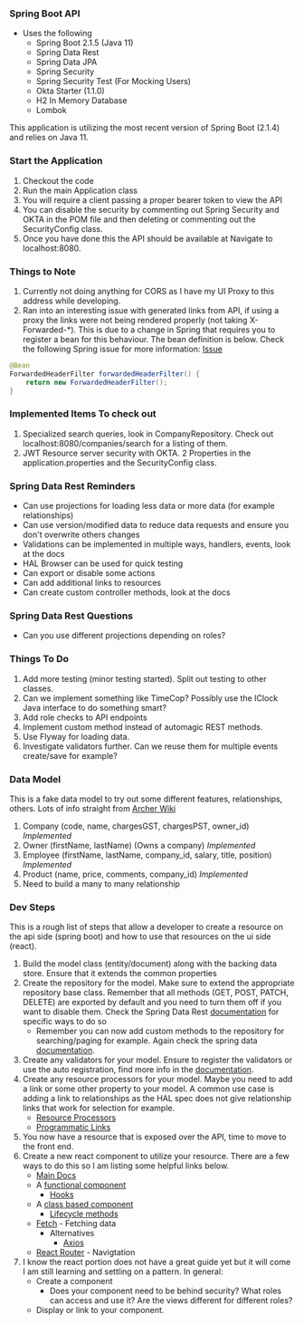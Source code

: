 ### Spring Boot API

* Uses the following
  * Spring Boot 2.1.5 (Java 11)
  * Spring Data Rest
  * Spring Data JPA
  * Spring Security
  * Spring Security Test (For Mocking Users)
  * Okta Starter (1.1.0)
  * H2 In Memory Database
  * Lombok
  
This application is utilizing the most recent version of Spring Boot (2.1.4) and relies on Java 11.

### Start the Application

1. Checkout the code
1. Run the main Application class
1. You will require a client passing a proper bearer token to view the API
1. You can disable the security by commenting out Spring Security and OKTA in the POM file and then deleting or commenting out the SecurityConfig class.
1. Once you have done this the API should be available at Navigate to localhost:8080.

### Things to Note

1. Currently not doing anything for CORS as I have my UI Proxy to this address while developing.
1. Ran into an interesting issue with generated links from API, if using a proxy the links were not being
rendered properly (not taking X-Forwarded-*).  This is due to a change in Spring that requires you to register
a bean for this behaviour.  The bean definition is below.  Check the following Spring issue for more information: [Issue](https://www.google.com/url?q=https://github.com/spring-projects/spring-hateoas/issues/862)

```java
@Bean
ForwardedHeaderFilter forwardedHeaderFilter() {
    return new ForwardedHeaderFilter();
}
```

### Implemented Items To check out

1. Specialized search queries, look in CompanyRepository.  Check out localhost:8080/companies/search for a listing of them.
1. JWT Resource server security with OKTA.  2 Properties in the application.properties and the SecurityConfig class. 

### Spring Data Rest Reminders

* Can use projections for loading less data or more data (for example relationships)
* Can use version/modified data to reduce data requests and ensure you don't overwrite others changes
* Validations can be implemented in multiple ways, handlers, events, look at the docs
* HAL Browser can be used for quick testing
* Can export or disable some actions 
* Can add additional links to resources
* Can create custom controller methods, look at the docs

### Spring Data Rest Questions

* Can you use different projections depending on roles?

### Things To Do

1. Add more testing (minor testing started).  Split out testing to other classes.
1. Can we implement something like TimeCop?  Possibly use the IClock Java interface to do something smart?
1. Add role checks to API endpoints
1. Implement custom method instead of automagic REST methods.
1. Use Flyway for loading data.
1. Investigate validators further.  Can we reuse them for multiple events create/save for example?

### Data Model
This is a fake data model to try out some different features, relationships, others.  Lots of info straight from [Archer Wiki](https://archer.fandom.com)

1. Company (code, name, chargesGST, chargesPST, owner_id) *Implemented*
1. Owner (firstName, lastName) (Owns a company) *Implemented*
1. Employee (firstName, lastName, company_id, salary, title, position) *Implemented*
1. Product (name, price, comments, company_id) *Implemented*
1. Need to build a many to many relationship

### Dev Steps
This is a rough list of steps that allow a developer to create a resource on the api side (spring boot) and how to
use that resources on the ui side (react).

1. Build the model class (entity/document) along with the backing data store.  Ensure that it extends the common properties
1. Create the repository for the model.  Make sure to extend the appropriate repository base class.  Remember that all
methods (GET, POST, PATCH, DELETE) are exported by default and you need to turn them off if you want to disable them.  Check
the Spring Data Rest [documentation](https://docs.spring.io/spring-data/rest/docs/current/reference/html/#repository-resources.collection-resource) for specific ways to do so
    * Remember you can now add custom methods to the repository for searching/paging for example.  Again check the spring
    data [documentation](https://docs.spring.io/spring-data/jpa/docs/current/reference/html/#repositories.query-methods.query-creation).
1. Create any validators for your model.  Ensure to register the validators or use the auto registration, find more info
in the [documentation](https://docs.spring.io/spring-data/rest/docs/current/reference/html/#validation).
1. Create any resource processors for your model.  Maybe you need to add a link or some other property to your model.  A common use
case is adding a link to relationships as the HAL spec does not give relationship links that work for selection for example.
    * [Resource Processors](https://docs.spring.io/spring-data/rest/docs/current/reference/html/#_the_resourceprocessor_interface)
    * [Programmatic Links](https://docs.spring.io/spring-data/rest/docs/current/reference/html/#_programmatic_links) 
1. You now have a resource that is exposed over the API, time to move to the front end.
1. Create a new react component to utilize your resource.  There are a few ways to do this so I am listing some helpful
links below.
    * [Main Docs](https://reactjs.org/docs/getting-started.html)
    * A [functional component](https://reactjs.org/docs/components-and-props.html#function-and-class-components)
        * [Hooks](https://reactjs.org/docs/hooks-intro.html)
    * A [class based component](https://reactjs.org/docs/components-and-props.html#function-and-class-components)
        * [Lifecycle methods](https://reactjs.org/docs/state-and-lifecycle.html#adding-lifecycle-methods-to-a-class)
    * [Fetch](https://developer.mozilla.org/en-US/docs/Web/API/Fetch_API) - Fetching data 
        * Alternatives
            * [Axios](https://github.com/axios/axios)
    * [React Router](https://reacttraining.com/react-router/web/guides/quick-start) - Navigtation 
1. I know the react portion does not have a great guide yet but it will come I am still learning and settling on a pattern.
In general:
    * Create a component
        * Does your component need to be behind security?  What roles can access and use it?  Are the views different for
        different roles?
    * Display or link to your component.